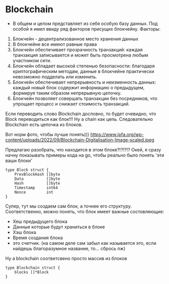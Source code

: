 # Blockchain
- В общем и целом представляет из себя особую базу данных. Под особой я имел ввиду ряд факторов присущих блокчейну.
  Факторы:
1) Блокчейн - децентрализованное место хранения данных
2) В блокчейне все имеют равные права
3) Блокчейн обеспечивает прозрачность транзакций: каждая транзакция записывается и может быть просмотрена любым участником сети.
4) Блокчейн обладает высокой степенью безопасности: благодаря криптографическим методам, данные в блокчейне практически невозможно подделать или изменить.
5) Блокчейн обеспечивает непрерывность и неизменность данных: каждый новый блок содержит информацию о предыдущем, формируя таким образом непрерывную цепочку.
6) Блокчейн позволяет совершать транзакции без посредников, что упрощает процесс и снижает стоимость транзакций.

Если переводить слово Blockchain дословно, то будет очевидно, что Block переводиться как блок!!! Ну а chain как цепь. Следовательно Blockchain есть цепочка из 
блоков. 

Вот норм фото, чтобы лучше понять)))
https://www.ipfa.org/wp-content/uploads/2022/09/Blockchain-Digitalisation-Image-scaled.jpeg

Предлагаю разобрать, что находится в этом блоке?!?!?!?
Окей, я сразу начну показывать примеры кода на go, чтобы реально было понять 'эти ваши блоки'

```
type Block struct {
	PrevBlockHash []byte
	Data          []byte
	Hash          []byte
	Timestamp     int64
	Nonce         int
}
```

Супер, тут мы создаем сам блок, а точнее его структуру. 
Соответственно, можно понять, что блок имеет важные состовляющие: 
- Хеш предыдущего блока
- Данные которые будут храниться в блоке
- Хэш блока
- Время создания блока
- это счетчик. (на самом деле сам забыл как называется это, если найдешь благоразумное название, то... сбрось пж)

Ну а blockchain соответсвено просто массив из блоков

```
type Blockchain struct {
	blocks []*Block
}
```

























